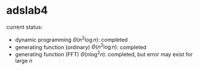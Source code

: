 # adslab4
current status: 
- dynamic programming $\Theta(n^2\log n)$: completed
- generating function (ordinary) $\Theta(n^2\log n)$: completed
- generating function (FFT) $\Theta(n\log^2n)$: completed, but error may exist for large $n$
